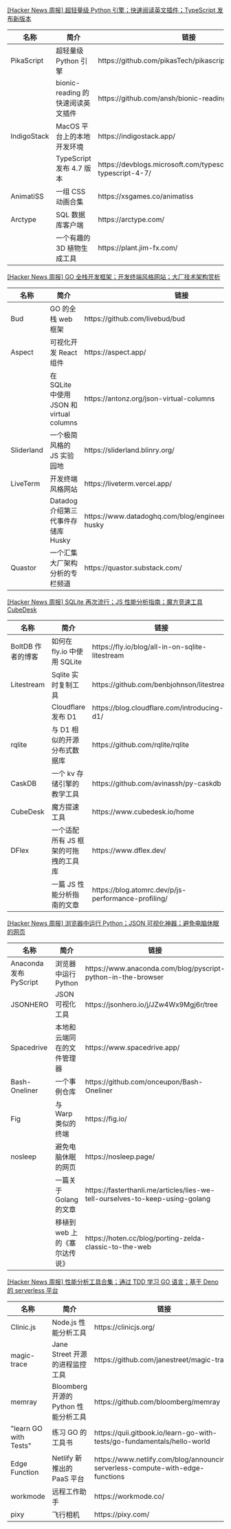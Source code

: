 [[Hacker News 周报] 超轻量级 Python 引擎；快速阅读英文插件；TypeScript
发布新版本](https://www.bilibili.com/video/BV1pY4y1z7Vx)
<table>
  <theader>
    <th>名称</th>
    <th>简介</th>
    <th>链接</th>
  </theader>
  <tbody>
    <tr>
      <td>PikaScript</td>
      <td>超轻量级 Python 引擎</td>
      <td>https://github.com/pikasTech/pikascript</td>
    </tr><tr>
      <td></td>
      <td>bionic-reading 的快速阅读英文插件</td>
      <td>https://github.com/ansh/bionic-reading</td>
    </tr><tr>
      <td>IndigoStack</td>
      <td>MacOS 平台上的本地开发环境</td>
      <td>https://indigostack.app/</td>
    </tr><tr>
      <td></td>
      <td>TypeScript 发布 4.7 版本</td>
      <td>https://devblogs.microsoft.com/typescript/announcing-typescript-4-7/</td>
    </tr><tr>
      <td>AnimatiSS</td>
      <td>一组 CSS 动画合集</td>
      <td>https://xsgames.co/animatiss</td>
    </tr><tr>
      <td>Arctype</td>
      <td>SQL 数据库客户端</td>
      <td>https://arctype.com/</td>
    </tr><tr>
      <td></td>
      <td>一个有趣的 3D 植物生成工具</td>
      <td>https://plant.jim-fx.com/</td>
    </tr>
  </tbody>
</table>

[[Hacker News 周报] GO
全栈开发框架；开发终端风格网站；大厂技术架构赏析](https://www.bilibili.com/video/BV13a411E7AQ)
<table>
  <theader>
    <th>名称</th>
    <th>简介</th>
    <th>链接</th>
  </theader>
  <tbody>
    <tr>
      <td>Bud</td>
      <td>GO 的全栈 web 框架</td>
      <td>https://github.com/livebud/bud</td>
    </tr><tr>
      <td>Aspect</td>
      <td>可视化开发 React 组件</td>
      <td>https://aspect.app/</td>
    </tr><tr>
      <td></td>
      <td>在 SQLite 中使用 JSON 和 virtual columns</td>
      <td>https://antonz.org/json-virtual-columns</td>
    </tr><tr>
      <td>Sliderland</td>
      <td>一个极简风格的 JS 实验园地</td>
      <td>https://sliderland.blinry.org/</td>
    </tr><tr>
      <td>LiveTerm</td>
      <td>开发终端风格网站</td>
      <td>https://liveterm.vercel.app/</td>
    </tr><tr>
      <td></td>
      <td>Datadog 介绍第三代事件存储库 Husky</td>
      <td>https://www.datadoghq.com/blog/engineering/introducing-husky</td>
    </tr><tr>
      <td>Quastor</td>
      <td>一个汇集大厂架构分析的专栏频道</td>
      <td>https://quastor.substack.com/</td>
    </tr>
  </tbody>
</table>

[[Hacker News 周报] SQLite 再次流行；JS 性能分析指南；魔方竞速工具
CubeDesk](https://www.bilibili.com/video/BV1kT4y1B7Nh)
<table>
  <theader>
    <th>名称</th>
    <th>简介</th>
    <th>链接</th>
  </theader>
  <tbody>
    <tr>
      <td>BoltDB 作者的博客</td>
      <td>如何在 fly.io 中使用 SQLite</td>
      <td>https://fly.io/blog/all-in-on-sqlite-litestream</td>
    </tr><tr>
      <td>Litestream</td>
      <td>Sqlite 实时复制工具</td>
      <td>https://github.com/benbjohnson/litestream</td>
    </tr><tr>
      <td></td>
      <td>Cloudflare 发布 D1</td>
      <td>https://blog.cloudflare.com/introducing-d1/</td>
    </tr><tr>
      <td>rqlite</td>
      <td>与 D1 相似的开源分布式数据库</td>
      <td>https://github.com/rqlite/rqlite</td>
    </tr><tr>
      <td>CaskDB</td>
      <td>一个 kv 存储引擎的教学工具</td>
      <td>https://github.com/avinassh/py-caskdb</td>
    </tr><tr>
      <td>CubeDesk</td>
      <td>魔方提速工具</td>
      <td>https://www.cubedesk.io/home</td>
    </tr><tr>
      <td>DFlex</td>
      <td>一个适配所有 JS 框架的可拖拽的工具库</td>
      <td>https://www.dflex.dev/</td>
    </tr><tr>
      <td></td>
      <td>一篇 JS 性能分析指南的文章</td>
      <td>https://blog.atomrc.dev/p/js-performance-profiling/</td>
    </tr>
  </tbody>
</table>

[[Hacker News 周报] 浏览器中运行 Python；JSON
可视化神器；避免电脑休眠的网页](https://www.bilibili.com/video/BV1PB4y1278B)
<table>
  <theader>
    <th>名称</th>
    <th>简介</th>
    <th>链接</th>
  </theader>
  <tbody>
    <tr>
      <td>Anaconda 发布 PyScript</td>
      <td>浏览器中运行 Python</td>
      <td>https://www.anaconda.com/blog/pyscript-python-in-the-browser</td>
    </tr><tr>
      <td>JSONHERO</td>
      <td>JSON 可视化工具</td>
      <td>https://jsonhero.io/j/JZw4Wx9Mgj6r/tree</td>
    </tr><tr>
      <td>Spacedrive</td>
      <td>本地和云端同在的文件管理器</td>
      <td>https://www.spacedrive.app/</td>
    </tr><tr>
      <td>Bash-Oneliner</td>
      <td>一个事例仓库</td>
      <td>https://github.com/onceupon/Bash-Oneliner</td>
    </tr><tr>
      <td>Fig</td>
      <td>与 Warp 类似的终端</td>
      <td>https://fig.io/</td>
    </tr><tr>
      <td>nosleep</td>
      <td>避免电脑休眠的网页</td>
      <td>https://nosleep.page/</td>
    </tr><tr>
      <td></td>
      <td>一篇关于 Golang 的文章</td>
      <td>https://fasterthanli.me/articles/lies-we-tell-ourselves-to-keep-using-golang</td>
    </tr><tr>
      <td></td>
      <td>移植到 web 上的《塞尔达传说》</td>
      <td>https://hoten.cc/blog/porting-zelda-classic-to-the-web</td>
    </tr>
  </tbody>
</table>

[[Hacker News 周报] 性能分析工具合集；通过 TDD 学习 GO 语言；基于 Deno 的 serverless
平台](https://www.bilibili.com/video/BV1fu41167ME)
<table>
  <theader>
    <th>名称</th>
    <th>简介</th>
    <th>链接</th>
  </theader>
  <tbody>
    <tr>
      <td>Clinic.js</td>
      <td>Node.js 性能分析工具</td>
      <td>https://clinicjs.org/</td>
    </tr><tr>
      <td>magic-trace</td>
      <td>Jane Street 开源的进程监控工具</td>
      <td>https://github.com/janestreet/magic-trace</td>
    </tr><tr>
      <td>memray</td>
      <td>Bloomberg 开源的 Python 性能分析工具</td>
      <td>https://github.com/bloomberg/memray</td>
    </tr><tr>
      <td>"learn GO with Tests"</td>
      <td>练习 GO 的工具书</td>
      <td>https://quii.gitbook.io/learn-go-with-tests/go-fundamentals/hello-world</td>
    </tr><tr>
      <td>Edge Function</td>
      <td>Netlify 新推出的 PaaS 平台</td>
      <td>https://www.netlify.com/blog/announcing-serverless-compute-with-edge-functions</td>
    </tr><tr>
      <td>workmode</td>
      <td>远程工作助手</td>
      <td>https://workmode.co/</td>
    </tr><tr>
      <td>pixy</td>
      <td>飞行相机</td>
      <td>https://pixy.com/</td>
    </tr>
  </tbody>
</table>